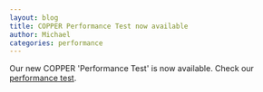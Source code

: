```yaml
---
layout: blog
title: COPPER Performance Test now available
author: Michael
categories: performance
---
```


Our new COPPER 'Performance Test' is now available. Check our [performance test](/docs/performance).
